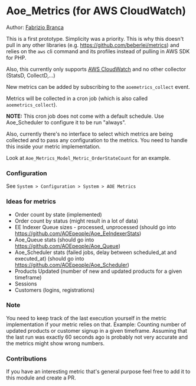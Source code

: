 # Aoe_Metrics (for AWS CloudWatch)

Author: [Fabrizio Branca](https://twitter.com/fbrnc)

This is a first prototype. Simplicity was a priority.
This is why this doesn't pull in any other libraries (e.g. https://github.com/beberlei/metrics) 
and relies on the `aws` cli command and its profiles instead of pulling in AWS SDK for PHP.

Also, this currently only supports [AWS CloudWatch](https://aws.amazon.com/cloudwatch/) and no other collector (StatsD, CollectD,...)

New metrics can be added by subscribing to the `aoemetrics_collect` event.

Metrics will be collected in a cron job (which is also called `aoemetrics_collect`).
 
**NOTE:** This cron job does not come with a default schedule. Use Aoe_Scheduler to configure it to be run "always". 

Also, currently there's no interface to select which metrics are being collected and to pass any configuration to the metrics.
You need to handle this inside your metric implementation. 

Look at `Aoe_Metrics_Model_Metric_OrderStateCount` for an example.

### Configuration

See `System > Configuration > System > AOE Metrics`

### Ideas for metrics

* Order count by state (implemented)
* Order count by status (might result in a lot of data)
* EE Indexer Queue sizes - processed, unprocessed (should go into https://github.com/AOEpeople/Aoe_EeIndexerStats)
* Aoe_Queue stats (should go into https://github.com/AOEpeople/Aoe_Queue)
* Aoe_Scheduler stats (failed jobs, delay between scheduled_at and executed_at) (should go into https://github.com/AOEpeople/Aoe_Scheduler)
* Products Updated (number of new and updated products for a given timeframe)
* Sessions
* Customers (logins, registrations)

### Note

You need to keep track of the last execution yourself in the metric implementation if your metric relies on that.
Example: Counting number of updated products or customer signup in a given timeframe. 
Assuming that the last run was exactly 60 seconds ago is probably not very accurate and the metrics might show wrong numbers.

### Contributions

If you have an interesting metric that's general purpose feel free to add it to this module and create a PR. 